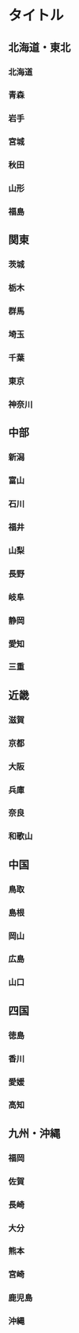 # タイトル

## 北海道・東北
### 北海道
### 青森
### 岩手
### 宮城
### 秋田
### 山形
### 福島

## 関東
### 茨城
### 栃木
### 群馬
### 埼玉
### 千葉
### 東京
### 神奈川

## 中部
### 新潟
### 富山
### 石川
### 福井
### 山梨
### 長野
### 岐阜
### 静岡
### 愛知
### 三重

## 近畿
### 滋賀
### 京都
### 大阪
### 兵庫
### 奈良
### 和歌山

## 中国
### 鳥取
### 島根
### 岡山
### 広島
### 山口

## 四国
### 徳島
### 香川
### 愛媛
### 高知

## 九州・沖縄
### 福岡
### 佐賀
### 長崎
### 大分
### 熊本
### 宮崎
### 鹿児島
### 沖縄
